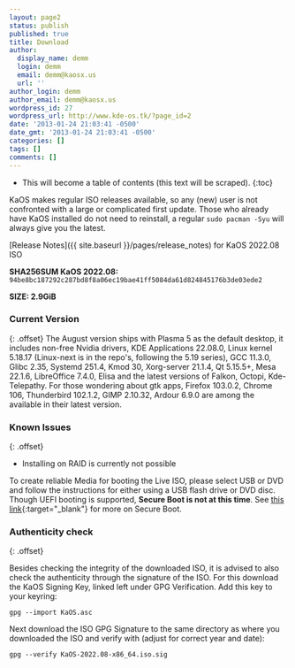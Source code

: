 ```yaml
---
layout: page2
status: publish
published: true
title: Download
author:
  display_name: demm
  login: demm
  email: demm@kaosx.us
  url: ''
author_login: demm
author_email: demm@kaosx.us
wordpress_id: 27
wordpress_url: http://www.kde-os.tk/?page_id=2
date: '2013-01-24 21:03:41 -0500'
date_gmt: '2013-01-24 21:03:41 -0500'
categories: []
tags: []
comments: []
---
```


* This will become a table of contents (this text will be scraped).
{:toc}

KaOS makes regular ISO releases available, so any (new) user is not confronted with a large or complicated first update. Those who already have KaOS installed do not need to reinstall, a regular `sudo pacman -Syu` will always give you the latest.

[Release Notes]({{ site.baseurl }}/pages/release_notes) for KaOS 2022.08 ISO

<div id="wrapper4">
<p><b>SHA256SUM KaOS 2022.08:</b> <code>94be8bc187292c287bd8f8a06ec19bae41ff5084da61d824845176b3de03ede2</code></p>
<p><b>SIZE: 2.9GiB</b></p>
</div>

### Current Version
{: .offset}
The August version ships with Plasma 5 as the default desktop, it includes non-free Nvidia drivers, KDE Applications 22.08.0, Linux kernel 5.18.17 (Linux-next is in the repo's, following the 5.19 series), GCC 11.3.0, Glibc 2.35, Systemd 251.4, Kmod 30, Xorg-server 21.1.4, Qt 5.15.5+, Mesa 22.1.6, LibreOffice 7.4.0, Elisa and the latest versions of Falkon, Octopi, Kde-Telepathy.
For those wondering about gtk apps, Firefox 103.0.2, Chrome 106, Thunderbird 102.1.2, GIMP 2.10.32, Ardour 6.9.0 are among the available in their latest version.

### Known Issues
{: .offset}

* Installing on RAID is currently not possible

To create reliable Media for booting the Live ISO, please select USB or DVD and follow the instructions for either using a USB flash drive or DVD disc.
Though UEFI booting is supported, **Secure Boot is not at this time**.  See [this link](https://arstechnica.com/information-technology/2016/08/microsoft-secure-boot-firmware-snafu-leaks-golden-key/){:target="_blank"} for more on Secure Boot.

### Authenticity check
{: .offset}

Besides checking the integrity of the downloaded ISO, it is advised to also check the authenticity through the signature of the ISO.  For this download the KaOS Signing Key, linked left under GPG Verification.  Add this key to your keyring:
```
gpg --import KaOS.asc
```
Next download the ISO GPG Signature to the same directory as where you downloaded the ISO and verify with (adjust for correct year and date):
```
gpg --verify KaOS-2022.08-x86_64.iso.sig
```
